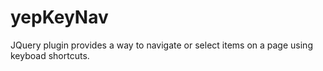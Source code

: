 yepKeyNav
=========

JQuery plugin provides a way to navigate or select items on a page using keyboad shortcuts.
